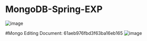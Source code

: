 # MongoDB-Spring-EXP
![image](https://user-images.githubusercontent.com/89586698/144955018-0af1edf7-56ea-481c-9902-73f462253a17.png)

#Mongo
Editing Document: 61aeb976fbd3f63ba16eb165
![image](https://user-images.githubusercontent.com/89586698/144955333-05ba51db-abe4-4471-9b77-4bdac3d181ec.png)
